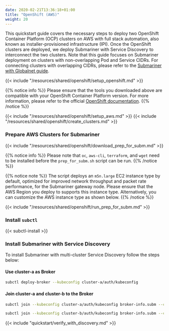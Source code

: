 ```yaml
---
date: 2020-02-21T13:36:18+01:00
title: "OpenShift (AWS)"
weight: 20
---
```


This quickstart guide covers the necessary steps to deploy two OpenShift Container Platform (OCP) clusters on AWS with
full stack automation, also known as installer-provisioned infrastructure (IPI). Once the OpenShift clusters are deployed, we deploy
Submariner with Service Discovery to interconnect the two clusters. Note that this guide focuses on Submariner deployment on clusters with
non-overlapping Pod and Service CIDRs. For connecting clusters with overlapping CIDRs, please refer to the
[Submariner with Globalnet guide](./globalnet/).

{{< include "/resources/shared/openshift/setup_openshift.md" >}}

{{% notice info %}}
Please ensure that the tools you downloaded above are compatible with your OpenShift Container Platform version. For more information,
please refer to the official [OpenShift documentation](https://docs.openshift.com/container-platform/).
{{% /notice %}}

{{< include "/resources/shared/openshift/setup_aws.md" >}}
{{< include "/resources/shared/openshift/create_clusters.md" >}}

### Prepare AWS Clusters for Submariner

{{< include "/resources/shared/openshift/download_prep_for_subm.md" >}}

{{% notice info %}}
Please note that  `oc`, `aws-cli`, `terraform`, and `wget` need to be installed before the `prep_for_subm.sh` script can be run.
{{% /notice %}}

{{% notice note %}}
The script deploys an `m5n.large` EC2 instance type by default, optimized for improved network throughput and packet rate performance,
for the Submariner gateway node. Please ensure that the AWS Region you deploy to supports this instance type. Alternatively, you can
customize the AWS instance type as shown below.
{{% /notice %}}

{{< include "/resources/shared/openshift/run_prep_for_subm.md" >}}

### Install `subctl`

{{< subctl-install >}}

### Install Submariner with Service Discovery

To install Submariner with multi-cluster Service Discovery follow the steps below:

#### Use cluster-a as Broker

```bash
subctl deploy-broker --kubeconfig cluster-a/auth/kubeconfig
```

#### Join cluster-a and cluster-b to the Broker

```bash
subctl join --kubeconfig cluster-a/auth/kubeconfig broker-info.subm --clusterid cluster-a
```

```bash
subctl join --kubeconfig cluster-b/auth/kubeconfig broker-info.subm --clusterid cluster-b
```

{{< include "quickstart/verify_with_discovery.md" >}}
